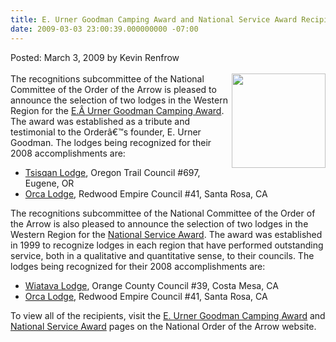 ```yaml
---
title: E. Urner Goodman Camping Award and National Service Award Recipients
date: 2009-03-03 23:00:39.000000000 -07:00
---
```

Posted: March 3, 2009 by Kevin Renfrow<br/><br/>
<img src=http://www.western.oa-bsa.org/images/eugnatservice.jpg width=150 height=151 align=right style=padding-left:3px;padding-bottom:5px>
The recognitions subcommittee of the National Committee of the Order of the Arrow is pleased to announce the selection of two lodges in the Western Region  for the <a href=program/awards/eugcamping.php>E.Â Urner Goodman Camping Award</a>.  The award was established as a tribute and testimonial to the Orderâ€™s founder, E. Urner Goodman.  The lodges being recognized for their 2008 accomplishments are:

<ul>
<li><a href=/sections/?lodge=697>Tsisqan Lodge</a>, Oregon Trail Council #697, Eugene, OR</li>
<li><a href=/sections/?lodge=41>Orca Lodge</a>, Redwood Empire Council #41, Santa Rosa, CA</li>
</ul>

The recognitions subcommittee of the National Committee of the Order of the Arrow is also pleased to announce the selection of two lodges in the Western Region for the <a href=program/awards/natservice.php>National Service Award</a>.  The award was established in 1999 to recognize lodges in each region that have performed outstanding service, both in a qualitative and quantitative sense, to their councils.  The lodges being recognized for their 2008 accomplishments are:

<ul>
<li><a href=/sections/?lodge=39>Wiatava Lodge</a>, Orange County Council #39, Costa Mesa, CA</li>
<li><a href=/sections/?lodge=41>Orca Lodge</a>, Redwood Empire Council #41, Santa Rosa, CA</li>
</ul>

To view all of the recipients, visit the <a href=http://www.oa-bsa.org/misc/anr/eucampingaward.htm>E. Urner Goodman Camping Award</a> and <a href=http://www.oa-bsa.org/misc/anr/natservaward.htm>National Service Award</a> pages on the National Order of the Arrow website.
